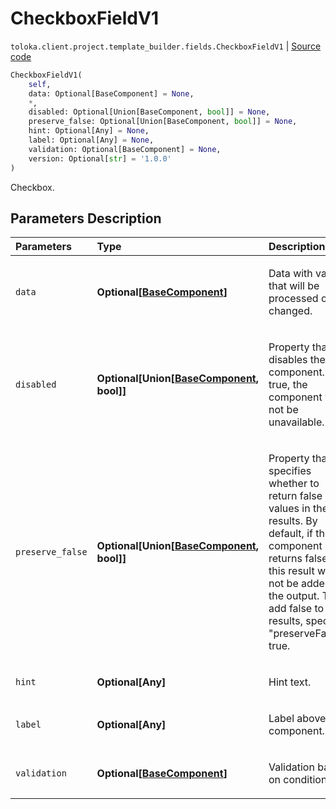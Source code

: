 # CheckboxFieldV1
`toloka.client.project.template_builder.fields.CheckboxFieldV1` | [Source code](https://github.com/Toloka/toloka-kit/blob/v1.0.2/src/client/project/template_builder/fields.py#L142)

```python
CheckboxFieldV1(
    self,
    data: Optional[BaseComponent] = None,
    *,
    disabled: Optional[Union[BaseComponent, bool]] = None,
    preserve_false: Optional[Union[BaseComponent, bool]] = None,
    hint: Optional[Any] = None,
    label: Optional[Any] = None,
    validation: Optional[BaseComponent] = None,
    version: Optional[str] = '1.0.0'
)
```

Checkbox.

## Parameters Description

| Parameters | Type | Description |
| :----------| :----| :-----------|
`data`|**Optional\[[BaseComponent](toloka.client.project.template_builder.base.BaseComponent.md)\]**|<p>Data with values that will be processed or changed.</p>
`disabled`|**Optional\[Union\[[BaseComponent](toloka.client.project.template_builder.base.BaseComponent.md), bool\]\]**|<p>Property that disables the component. If true, the component will not be unavailable.</p>
`preserve_false`|**Optional\[Union\[[BaseComponent](toloka.client.project.template_builder.base.BaseComponent.md), bool\]\]**|<p>Property that specifies whether to return false values in the results. By default, if the component returns false, this result will not be added to the output. To add false to the results, specify &quot;preserveFalse&quot;: true.</p>
`hint`|**Optional\[Any\]**|<p>Hint text.</p>
`label`|**Optional\[Any\]**|<p>Label above the component.</p>
`validation`|**Optional\[[BaseComponent](toloka.client.project.template_builder.base.BaseComponent.md)\]**|<p>Validation based on condition.</p>
